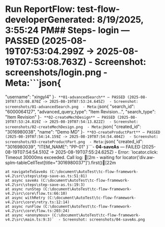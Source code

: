# Run Report**Flow**: test-flow-developer**Generated**: 8/19/2025, 3:55:24 PM## Steps- **login** — PASSED (2025-08-19T07:53:04.299Z -> 2025-08-19T07:53:08.763Z)  - Screenshot: screenshots/login.png  - Meta:```json{
  "username": "xingyl4"
}```- **01-advancedSearch** — PASSED (2025-08-19T07:53:08.870Z -> 2025-08-19T07:53:24.645Z)  - Screenshot: screenshots/01-advancedSearch.png  - Meta:```json{
  "search_id": "6000064127",
  "advanced_query_type": "Item Revision...",
  "search_type": "Item Revision"
}```- **02-createMechDesign** — PASSED (2025-08-19T07:53:24.819Z -> 2025-08-19T07:54:13.822Z)  - Screenshot: screenshots/02-createMechDesign.png  - Meta:```json{
  "created_id": "3016980038",
  "name": "Demo MD"
}```- **03-createProductPart** — PASSED (2025-08-19T07:54:14.159Z -> 2025-08-19T07:54:54.404Z)  - Screenshot: screenshots/03-createProductPart.png  - Meta:```json{
  "created_id": "3016980039",
  "ITEM_NAME": "PP-01"
}```- **04-saveAs** — FAILED (2025-08-19T07:54:54.510Z -> 2025-08-19T07:55:24.625Z)  - Error: `locator.click: Timeout 30000ms exceeded.
Call log:
[2m  - waiting for locator('div.aw-splm-tableCellText[title="3016980037"]').first()[22m

    at navigateToSaveAs (C:\document\AutoTest\tc-flow-framework-v4.2\src\steps\step-save-as.ts:51:81)
    at async saveAs (C:\document\AutoTest\tc-flow-framework-v4.2\src\steps\step-save-as.ts:19:3)
    at async runStep (C:\document\AutoTest\tc-flow-framework-v4.2\src\core\flow.ts:66:10)
    at async withRetry (C:\document\AutoTest\tc-flow-framework-v4.2\src\core\retry.ts:12:14)
    at async runFlow (C:\document\AutoTest\tc-flow-framework-v4.2\src\core\flow.ts:203:24)
    at async <anonymous> (C:\document\AutoTest\tc-flow-framework-v4.2\src\main.ts:9:3)`  - Screenshot: screenshots/04-saveAs.png